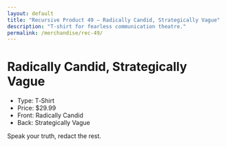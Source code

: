 ```yaml
---
layout: default
title: "Recursive Product 49 — Radically Candid, Strategically Vague"
description: "T‑shirt for fearless communication theatre."
permalink: /merchandise/rec-49/
---
```


# Radically Candid, Strategically Vague

- Type: T‑Shirt
- Price: $29.99
- Front: Radically Candid
- Back: Strategically Vague

Speak your truth, redact the rest.
